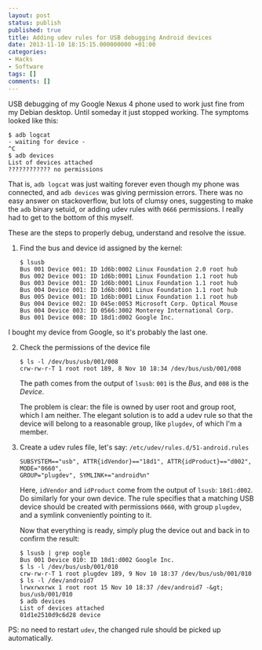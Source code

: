 ```yaml
---
layout: post
status: publish
published: true
title: Adding udev rules for USB debugging Android devices
date: 2013-11-10 18:15:15.000000000 +01:00
categories:
- Hacks
- Software
tags: []
comments: []
---
```

USB debugging of my Google Nexus 4 phone used to work just fine from my Debian desktop. Until someday it just stopped working. The symptoms looked like this:

```
$ adb logcat
- waiting for device -
^C
$ adb devices
List of devices attached 
???????????? no permissions
```

That is, `adb logcat` was just waiting forever even though my phone was connected, and `adb devices` was giving permission errors. There was no easy answer on stackoverflow, but lots of clumsy ones, suggesting to make the `adb` binary setuid, or adding udev rules with `0666` permissions. I really had to get to the bottom of this myself.

These are the steps to properly debug, understand and resolve the issue.

1. Find the bus and device id assigned by the kernel:

    ```
    $ lsusb 
    Bus 001 Device 001: ID 1d6b:0002 Linux Foundation 2.0 root hub
    Bus 002 Device 001: ID 1d6b:0001 Linux Foundation 1.1 root hub
    Bus 003 Device 001: ID 1d6b:0001 Linux Foundation 1.1 root hub
    Bus 004 Device 001: ID 1d6b:0001 Linux Foundation 1.1 root hub
    Bus 005 Device 001: ID 1d6b:0001 Linux Foundation 1.1 root hub
    Bus 004 Device 002: ID 045e:0053 Microsoft Corp. Optical Mouse
    Bus 004 Device 003: ID 0566:3002 Monterey International Corp. 
    Bus 001 Device 008: ID 18d1:d002 Google Inc.
    ```

  I bought my device from Google, so it's probably the last one.

2. Check the permissions of the device file

    ```
    $ ls -l /dev/bus/usb/001/008
    crw-rw-r-T 1 root root 189, 8 Nov 10 18:34 /dev/bus/usb/001/008
    ```

    The path comes from the output of `lsusb`: `001` is the *Bus*, and `008` is the *Device*.

    The problem is clear: the file is owned by user root and group root, which I am neither. The elegant solution is to add a udev rule so that the device will belong to a reasonable group, like `plugdev`, of which I'm a member.

3. Create a udev rules file, let's say: `/etc/udev/rules.d/51-android.rules`

    ```
    SUBSYSTEM=="usb", ATTR{idVendor}=="18d1", ATTR{idProduct}=="d002", MODE="0660", 
    GROUP="plugdev", SYMLINK+="android%n"
    ```

    Here, `idVendor` and `idProduct` come from the output of `lsusb`: `18d1:d002`. Do similarly for your own device. The rule specifies that a matching USB device should be created with permissions `0660`, with group `plugdev`, and a symlink conveniently pointing to it.

    Now that everything is ready, simply plug the device out and back in to confirm the result:

    ```
    $ lsusb | grep oogle
    Bus 001 Device 010: ID 18d1:d002 Google Inc. 
    $ ls -l /dev/bus/usb/001/010
    crw-rw-r-T 1 root plugdev 189, 9 Nov 10 18:37 /dev/bus/usb/001/010
    $ ls -l /dev/android7
    lrwxrwxrwx 1 root root 15 Nov 10 18:37 /dev/android7 -&gt; bus/usb/001/010
    $ adb devices
    List of devices attached 
    01d1e2510d9c6d28 device
    ```

PS: no need to restart `udev`, the changed rule should be picked up automatically.
